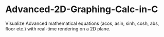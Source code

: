 # Advanced-2D-Graphing-Calc-in-C
 Visualize Advanced mathematical equations (acos, asin, sinh, cosh, abs, floor etc.) with real-time rendering on a 2D plane.

